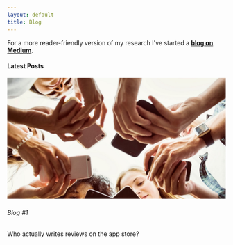 ```yaml
---
layout: default
title: Blog
---
```

<div class="mb-4"> 
For a more reader-friendly version of my research I've started a <a href="https://medium.com/@james-tizard" target="_blank" style="font-weight:bold">blog on Medium</a>.
</div>

<h4>Latest Posts</h4>

<div class=" col-3 mt-4 mb-5">
      <div class="card bg-primary text-white bg-info" >
  <img class="card-img-top" src="imgs\blog_image_1.png" alt="Card image cap">
  <div class="card-body">
  <h6 class="card-title">Blog #1 </h6>
  <!-- <p class="card-text">Who actually writes reviews on the app store?</p> -->
  Who actually writes reviews on the app store?
  <a href="https://medium.com/@james-tizard/who-actually-writes-reviews-on-the-app-store-and-software-forums-d5a492be3fc0" target="_blank"  class="stretched-link"></a>
    <!-- <h5 class="card-title">Card title</h5> -->
    <!-- <a href="https://medium.com/@james-tizard/who-actually-writes-reviews-on-the-app-store-and-software-forums-d5a492be3fc0" target="_blank" style="font-weight:bold">Who actually writes reviews on the app store?</a> -->
    <!-- <a href="#" class="btn btn-primary">Go somewhere</a> -->
  </div>
</div>
</div>



